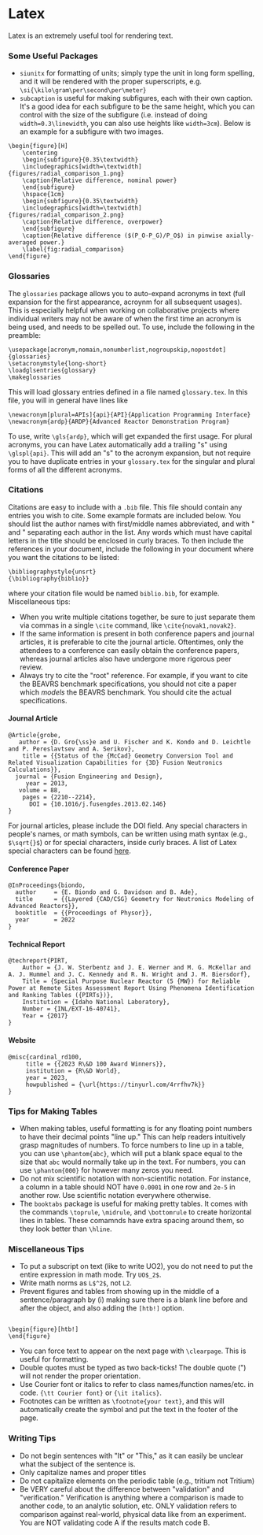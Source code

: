 # Latex

Latex is an extremely useful tool for rendering text.

### Some Useful Packages

- `siunitx` for formatting of units; simply type the unit in long form spelling, and it will be rendered with the proper superscripts, e.g. `\si{\kilo\gram\per\second\per\meter}`
- `subcaption` is useful for making subfigures, each with their own caption. It's a good idea for each subfigure to be the same height, which you can control with the size of the subfigure (i.e. instead of doing `width=0.3\linewidth`, you can also use heights like `width=3cm`). Below is an example for a subfigure with two images.

```
\begin{figure}[H]
    \centering
    \begin{subfigure}{0.35\textwidth}
    \includegraphics[width=\textwidth]{figures/radial_comparison_1.png}
    \caption{Relative difference, nominal power}
    \end{subfigure}
    \hspace{1cm}
    \begin{subfigure}{0.35\textwidth}
    \includegraphics[width=\textwidth]{figures/radial_comparison_2.png}
    \caption{Relative difference, overpower}
    \end{subfigure}
    \caption{Relative difference ($(P_O-P_G)/P_O$) in pinwise axially-averaged power.}
    \label{fig:radial_comparison}
\end{figure}
```



### Glossaries

The `glossaries` package allows you to auto-expand acronyms in text (full expansion for the first appearance, acroynm for all subsequent usages). This is especially helpful when working on collaborative projects where individual writers may not be aware of when the first time an acronym is being used, and needs to be spelled out. To use, include the following in the preamble:

```
\usepackage[acronym,nomain,nonumberlist,nogroupskip,nopostdot]{glossaries}
\setacronymstyle{long-short}
\loadglsentries{glossary}
\makeglossaries
```

This will load glossary entries defined in a file named `glossary.tex`. In this file, you will in general have lines like

```
\newacronym[plural=APIs]{api}{API}{Application Programming Interface}
\newacronym{ardp}{ARDP}{Advanced Reactor Demonstration Program}
```

To use, write `\gls{ardp}`, which will get expanded the first usage. For plural acronyms, you can have Latex automatically add a trailing "s" using `\glspl{api}`. This will add an "s" to the acronym expansion, but not require you to have duplicate entries in your `glossary.tex` for the singular and plural forms of all the different acronyms.

### Citations

Citations are easy to include with a `.bib` file. This file should contain any entries you wish to cite. Some example formats are included below.
You should list the author names with first/middle names abbreviated, and with " and " separating each author in the list. Any words which must have capital letters in the title should be enclosed in curly braces. To then include the references in your document, include the following in your document where you want the citations to be listed:

```
\bibliographystyle{unsrt}
{\bibliography{biblio}}
```

where your citation file would be named `biblio.bib`, for example. Miscellaneous tips:

- When you write multiple citations together, be sure to just separate them via commas in a single `\cite` command, like `\cite{novak1,novak2}`.
- If the same information is present in both conference papers and journal articles, it is preferable to cite the journal article. Oftentimes, only the attendees to a conference can easily obtain the conference papers, whereas journal articles also have undergone more rigorous peer review.
- Always try to cite the "root" reference. For example, if you want to cite the BEAVRS benchmark specifications, you should not cite a paper which _models_ the BEAVRS benchmark. You should cite the actual specifications.

#### Journal Article

```
@Article{grobe,
   author = {D. Gro{\ss}e and U. Fischer and K. Kondo and D. Leichtle and P. Pereslavtsev and A. Serikov},
    title = {{Status of the {McCad} Geometry Conversion Tool and Related Visualization Capabilities for {3D} Fusion Neutronics Calculations}},
  journal = {Fusion Engineering and Design},
     year = 2013,
   volume = 88,
    pages = {2210--2214},
      DOI = {10.1016/j.fusengdes.2013.02.146}
}
```

For journal articles, please include the DOI field. Any special characters in people's names, or math symbols, can be written using math syntax (e.g., `$\sqrt{}$`) or for special characters, inside curly braces. A list of Latex special characters can be found [here](https://en.wikibooks.org/wiki/LaTeX/Special_Characters).

#### Conference Paper

```
@InProceedings{biondo,
  author     = {E. Biondo and G. Davidson and B. Ade},
  title      = {{Layered {CAD/CSG} Geometry for Neutronics Modeling of Advanced Reactors}},
  booktitle  = {{Proceedings of Physor}},
  year       = 2022
}
```

#### Technical Report

```
@techreport{PIRT,
    Author = {J. W. Sterbentz and J. E. Werner and M. G. McKellar and A. J. Hummel and J. C. Kennedy and R. N. Wright and J. M. Biersdorf},
    Title = {Special Purpose Nuclear Reactor (5 {MW}) for Reliable Power at Remote Sites Assessment Report Using Phenomena Identification and Ranking Tables ({PIRTs})},
    Institution = {Idaho National Laboratory},
    Number = {INL/EXT-16-40741},
    Year = {2017}
}
```

#### Website

```
@misc{cardinal_rd100,
     title = {{2023 R\&D 100 Award Winners}},
     institution = {R\&D World},
     year = 2023,
     howpublished = {\url{https://tinyurl.com/4rrfhv7k}}
}
```

### Tips for Making Tables

- When making tables, useful formatting is for any floating point numbers to have their decimal points "line up." This can help readers intuitively grasp magnitudes of numbers. To force numbers to line up in a table, you can use `\phantom{abc}`, which will put a blank space equal to the size that `abc` would normally take up in the text. For numbers, you can use `\phantom{000}` for however many zeros you need.
- Do not mix scientific notation with non-scientific notation. For instance, a column in a table should NOT have `0.0001` in one row and `2e-5` in another row. Use scientific notation everywhere otherwise.
- The `booktabs` package is useful for making pretty tables. It comes with the commands `\toprule`, `\midrule`, and `\bottomrule` to create horizontal lines in tables. These comamnds have extra spacing around them, so they look better than `\hline`.

### Miscellaneous Tips

- To put a subscript on text (like to write UO2), you do not need to put the entire expression in math mode. Try `UO$_2$`.
- Write math norms as `L$^2$`, not `L2`.
- Prevent figures and tables from showing up in the middle of a sentence/paragraph by (i) making sure there is a blank line before and after the object, and also adding the `[htb!]` option.

```

\begin{figure}[htb!]
\end{figure}

```

- You can force text to appear on the next page with `\clearpage`. This is useful for formatting.
- Double quotes must be typed as two back-ticks! The double quote (") will not render the proper orientation.
- Use Courier font or italics to refer to class names/function names/etc. in code. `{\tt Courier font}` or `{\it italics}`.
- Footnotes can be written as `\footnote{your text}`, and this will automatically create the symbol and put the text in the footer of the page.

### Writing Tips

- Do not begin sentences with "It" or "This," as it can easily be unclear what the subject of the sentence is.
- Only capitalize names and proper titles
- Do not capitalize elements on the periodic table (e.g., tritium not Tritium)
- Be VERY careful about the difference between "validation" and "verification." Verification is anything where a comparison is made to another code, to an analytic solution, etc. ONLY validation refers to comparison against real-world, physical data like from an experiment. You are NOT validating code A if the results match code B.
